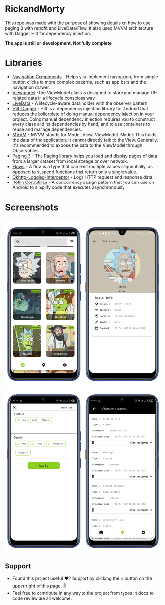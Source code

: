 # RickandMorty
This repo was made with the purpose of  showing details on how to use paging 3 with retrofit and LiveData/Flow. It also used  MVVM architecture with Dagger Hilt for dependency injection.

**The app is still on development. Not fully complete**

# Libraries
- [Navigation Components](https://developer.android.com/guide/navigation/navigation-getting-started) -  Helps you implement navigation, from simple button clicks to more complex patterns, such as app bars and the navigation drawer.
- [Viewmodel](https://developer.android.com/topic/libraries/architecture/viewmodel) -The ViewModel class is designed to store and manage UI-related data in a lifecycle conscious way
- [LiveData](https://developer.android.com/topic/libraries/architecture/livedata) -  A lifecycle-aware data holder with the observer pattern
- [Hilt-Dagger](https://developer.android.com/training/dependency-injection/hilt-android) - Hilt is a dependency injection library for Android that reduces the boilerplate of doing manual dependency injection in your project. Doing manual dependency injection requires you to construct every class and its dependencies by hand, and to use containers to reuse and manage dependencies.
- [MVVM](https://www.geeksforgeeks.org/mvvm-model-view-viewmodel-architecture-pattern-in-android/) - MVVM stands for Model, View, ViewModel. Model: This holds the data of the application. It cannot directly talk to the View. Generally, it's recommended to expose the data to the ViewModel through Observables.
- [Paging 3](https://developer.android.com/topic/libraries/architecture/paging/v3-overview) - The Paging library helps you load and display pages of data from a larger dataset from local storage or over network.
- [Flows](https://developer.android.com/kotlin/flow) -  A flow is a type that can emit multiple values sequentially, as opposed to suspend functions that return only a single value.
- [Okhttp-Logging-Interceptor](https://square.github.io/okhttp/) - Logs HTTP request and response data.
- [Kotlin Coroutines](https://developer.android.com/kotlin/coroutines) - A concurrency design pattern that you can use on Android to simplify code that executes asynchronously 

# Screenshots
<p float="left">
<img src="screenshots/characters.png" width=250/>
<img src="screenshots/character_details.png" width=250/>
<img src="screenshots/filter.png" width=250/>
<img src="screenshots/locations.png" width=250/>
  </p>
 
  ## Support
- Found this project useful ❤️? Support by clicking the ⭐️ button on the upper right of this page. ✌
- Feel free to contribute in any way to the project from typos in docs to code review are all welcome.

